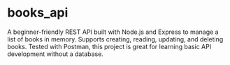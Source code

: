 # books_api
A beginner-friendly REST API built with Node.js and Express to manage a list of books in memory. Supports creating, reading, updating, and deleting books. Tested with Postman, this project is great for learning basic API development without a database.
